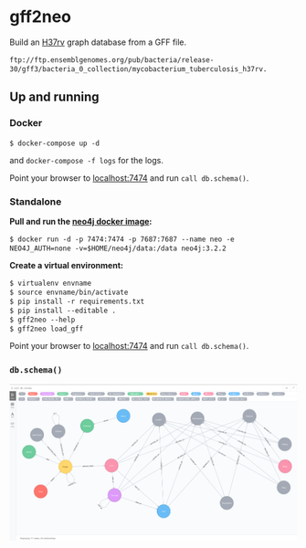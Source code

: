 # gff2neo
Build an [H37rv](https://en.wikipedia.org/wiki/H37Rv) graph database from a GFF file.
```
ftp://ftp.ensemblgenomes.org/pub/bacteria/release-30/gff3/bacteria_0_collection/mycobacterium_tuberculosis_h37rv.
```


## Up and running

### Docker

```
$ docker-compose up -d
```
and `docker-compose -f logs` for the logs.

Point your browser to [localhost:7474](http://0.0.0.0:7474) and run `call db.schema()`.

### Standalone

**Pull and run the [neo4j docker image](https://hub.docker.com/_/neo4j/):**

```
$ docker run -d -p 7474:7474 -p 7687:7687 --name neo -e NEO4J_AUTH=none -v=$HOME/neo4j/data:/data neo4j:3.2.2
```

**Create a virtual environment:**

```
$ virtualenv envname
$ source envname/bin/activate
$ pip install -r requirements.txt
$ pip install --editable .
$ gff2neo --help
$ gff2neo load_gff
```

Point your browser to [localhost:7474](http://localhost:7474]) and run `call db.schema()`.

### `db.schema()`

![Neo4j_IE](./data/img/dbschema.png)

